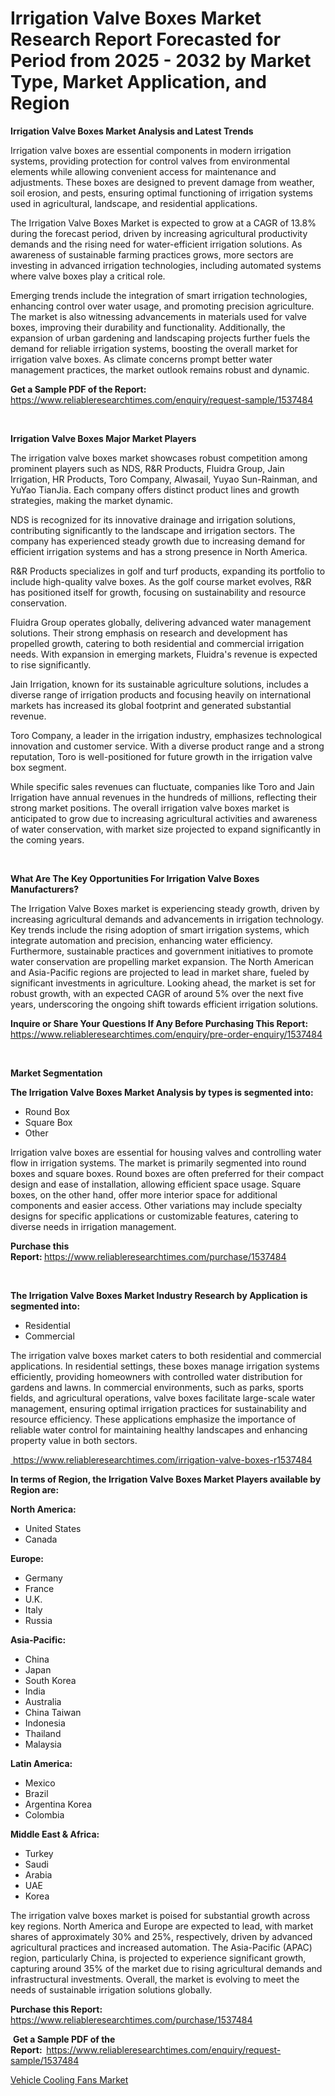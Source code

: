 <p><h1>Irrigation Valve Boxes Market Research Report Forecasted for Period from 2025 -  2032 by Market Type, Market Application, and Region</h1></p><p><strong>Irrigation Valve Boxes Market Analysis and Latest Trends</strong></p>
<p><p>Irrigation valve boxes are essential components in modern irrigation systems, providing protection for control valves from environmental elements while allowing convenient access for maintenance and adjustments. These boxes are designed to prevent damage from weather, soil erosion, and pests, ensuring optimal functioning of irrigation systems used in agricultural, landscape, and residential applications. </p><p>The Irrigation Valve Boxes Market is expected to grow at a CAGR of 13.8% during the forecast period, driven by increasing agricultural productivity demands and the rising need for water-efficient irrigation solutions. As awareness of sustainable farming practices grows, more sectors are investing in advanced irrigation technologies, including automated systems where valve boxes play a critical role. </p><p>Emerging trends include the integration of smart irrigation technologies, enhancing control over water usage, and promoting precision agriculture. The market is also witnessing advancements in materials used for valve boxes, improving their durability and functionality. Additionally, the expansion of urban gardening and landscaping projects further fuels the demand for reliable irrigation systems, boosting the overall market for irrigation valve boxes. As climate concerns prompt better water management practices, the market outlook remains robust and dynamic.</p></p>
<p><strong>Get a Sample PDF of the Report:&nbsp;</strong> <a href="https://www.reliableresearchtimes.com/enquiry/request-sample/1537484?utm_campaign=3518&utm_medium=2&utm_source=Github&utm_content=ia&utm_term=10042025&utm_id=irrigation-valve-boxes">https://www.reliableresearchtimes.com/enquiry/request-sample/1537484</a></p>
<p>&nbsp;</p>
<p><strong>Irrigation Valve Boxes Major Market Players</strong></p>
<p><p>The irrigation valve boxes market showcases robust competition among prominent players such as NDS, R&R Products, Fluidra Group, Jain Irrigation, HR Products, Toro Company, Alwasail, Yuyao Sun-Rainman, and YuYao TianJia. Each company offers distinct product lines and growth strategies, making the market dynamic.</p><p>NDS is recognized for its innovative drainage and irrigation solutions, contributing significantly to the landscape and irrigation sectors. The company has experienced steady growth due to increasing demand for efficient irrigation systems and has a strong presence in North America.</p><p>R&R Products specializes in golf and turf products, expanding its portfolio to include high-quality valve boxes. As the golf course market evolves, R&R has positioned itself for growth, focusing on sustainability and resource conservation.</p><p>Fluidra Group operates globally, delivering advanced water management solutions. Their strong emphasis on research and development has propelled growth, catering to both residential and commercial irrigation needs. With expansion in emerging markets, Fluidra's revenue is expected to rise significantly.</p><p>Jain Irrigation, known for its sustainable agriculture solutions, includes a diverse range of irrigation products and focusing heavily on international markets has increased its global footprint and generated substantial revenue.</p><p>Toro Company, a leader in the irrigation industry, emphasizes technological innovation and customer service. With a diverse product range and a strong reputation, Toro is well-positioned for future growth in the irrigation valve box segment.</p><p>While specific sales revenues can fluctuate, companies like Toro and Jain Irrigation have annual revenues in the hundreds of millions, reflecting their strong market positions. The overall irrigation valve boxes market is anticipated to grow due to increasing agricultural activities and awareness of water conservation, with market size projected to expand significantly in the coming years.</p></p>
<p>&nbsp;</p>
<p><strong>What Are The Key Opportunities For Irrigation Valve Boxes Manufacturers?</strong></p>
<p><p>The Irrigation Valve Boxes market is experiencing steady growth, driven by increasing agricultural demands and advancements in irrigation technology. Key trends include the rising adoption of smart irrigation systems, which integrate automation and precision, enhancing water efficiency. Furthermore, sustainable practices and government initiatives to promote water conservation are propelling market expansion. The North American and Asia-Pacific regions are projected to lead in market share, fueled by significant investments in agriculture. Looking ahead, the market is set for robust growth, with an expected CAGR of around 5% over the next five years, underscoring the ongoing shift towards efficient irrigation solutions.</p></p>
<p><strong>Inquire or Share Your Questions If Any Before Purchasing This Report:</strong> <a href="https://www.reliableresearchtimes.com/enquiry/pre-order-enquiry/1537484?utm_campaign=3518&utm_medium=2&utm_source=Github&utm_content=ia&utm_term=10042025&utm_id=irrigation-valve-boxes">https://www.reliableresearchtimes.com/enquiry/pre-order-enquiry/1537484</a></p>
<p>&nbsp;</p>
<p><strong>Market Segmentation</strong></p>
<p><strong>The Irrigation Valve Boxes Market Analysis by types is segmented into:</strong></p>
<p><ul><li>Round Box</li><li>Square Box</li><li>Other</li></ul></p>
<p><p>Irrigation valve boxes are essential for housing valves and controlling water flow in irrigation systems. The market is primarily segmented into round boxes and square boxes. Round boxes are often preferred for their compact design and ease of installation, allowing efficient space usage. Square boxes, on the other hand, offer more interior space for additional components and easier access. Other variations may include specialty designs for specific applications or customizable features, catering to diverse needs in irrigation management.</p></p>
<p><strong>Purchase this Report:&nbsp;</strong><a href="https://www.reliableresearchtimes.com/purchase/1537484?utm_campaign=3518&utm_medium=2&utm_source=Github&utm_content=ia&utm_term=10042025&utm_id=irrigation-valve-boxes">https://www.reliableresearchtimes.com/purchase/1537484</a></p>
<p>&nbsp;</p>
<p><strong>The Irrigation Valve Boxes Market Industry Research by Application is segmented into:</strong></p>
<p><ul><li>Residential</li><li>Commercial</li></ul></p>
<p><p>The irrigation valve boxes market caters to both residential and commercial applications. In residential settings, these boxes manage irrigation systems efficiently, providing homeowners with controlled water distribution for gardens and lawns. In commercial environments, such as parks, sports fields, and agricultural operations, valve boxes facilitate large-scale water management, ensuring optimal irrigation practices for sustainability and resource efficiency. These applications emphasize the importance of reliable water control for maintaining healthy landscapes and enhancing property value in both sectors.</p></p>
<p><a href="https://www.reliableresearchtimes.com/irrigation-valve-boxes-r1537484?utm_campaign=3518&utm_medium=2&utm_source=Github&utm_content=ia&utm_term=10042025&utm_id=irrigation-valve-boxes">&nbsp;https://www.reliableresearchtimes.com/irrigation-valve-boxes-r1537484</a></p>
<p><strong>In terms of Region, the Irrigation Valve Boxes Market Players available by Region are:</strong></p>
<p>
    <p> <strong> North America: </strong>
        <ul>
            <li>United States</li>
            <li>Canada</li>
        </ul>
        </p> 
    <p> <strong> Europe: </strong>
        <ul>
            <li>Germany</li>
            <li>France</li>
            <li>U.K.</li>
            <li>Italy</li>
            <li>Russia</li>
        </ul>
        </p> 
    <p> <strong> Asia-Pacific: </strong>
        <ul>
            <li>China</li>
            <li>Japan</li>
            <li>South Korea</li>
            <li>India</li>
            <li>Australia</li>
            <li>China Taiwan</li>
            <li>Indonesia</li>
            <li>Thailand</li>
            <li>Malaysia</li>
        </ul>
        </p> 
    <p> <strong> Latin America: </strong>
        <ul>
            <li>Mexico</li>
            <li>Brazil</li>
            <li>Argentina Korea</li>
            <li>Colombia</li>
        </ul>
        </p> 
    <p> <strong> Middle East & Africa: </strong>
        <ul>
            <li>Turkey</li>
            <li>Saudi</li>
            <li>Arabia</li>
            <li>UAE</li>
            <li>Korea</li>
        </ul>
    </p>
    </p>
<p><p>The irrigation valve boxes market is poised for substantial growth across key regions. North America and Europe are expected to lead, with market shares of approximately 30% and 25%, respectively, driven by advanced agricultural practices and increased automation. The Asia-Pacific (APAC) region, particularly China, is projected to experience significant growth, capturing around 35% of the market due to rising agricultural demands and infrastructural investments. Overall, the market is evolving to meet the needs of sustainable irrigation solutions globally.</p></p>
<p><strong>Purchase this Report: </strong><a href="https://www.reliableresearchtimes.com/purchase/1537484?utm_campaign=3518&utm_medium=2&utm_source=Github&utm_content=ia&utm_term=10042025&utm_id=irrigation-valve-boxes">https://www.reliableresearchtimes.com/purchase/1537484</a></p>
<p>&nbsp;<strong>Get a Sample PDF of the Report:&nbsp;&nbsp;</strong><a href="https://www.reliableresearchtimes.com/enquiry/request-sample/1537484?utm_campaign=3518&utm_medium=2&utm_source=Github&utm_content=ia&utm_term=10042025&utm_id=irrigation-valve-boxes">https://www.reliableresearchtimes.com/enquiry/request-sample/1537484</a></p>
<p><strong></strong></p>
<p><p><a href="https://github.com/bartzthateis/Market-Research-Report-List-1/blob/main/vehicle-cooling-fans-market.md?utm_campaign=3518&utm_medium=2&utm_source=Github&utm_content=ia&utm_term=10042025&utm_id=irrigation-valve-boxes">Vehicle Cooling Fans Market</a></p></p>